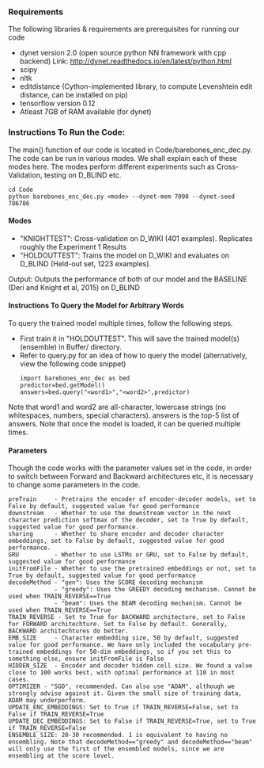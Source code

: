 ### Requirements
The following libraries & requirements are prerequisites for running our code
- dynet version 2.0 (open source python NN framework with cpp backend) Link: http://dynet.readthedocs.io/en/latest/python.html
- scipy
- nltk
- editdistance (Cython-implemented library, to compute Levenshtein edit distance, can be installed on pip)
- tensorflow version 0.12 
- Atleast 7GB of RAM available (for dynet)

### Instructions To Run the Code:
The main() function of our code is located in Code/barebones_enc_dec.py. 
The code can be run in various modes. 
We shall explain each of these modes here. 
The modes perform different experiments such as Cross-Validation, testing on D_BLIND etc. 

```
cd Code
python barebones_enc_dec.py <mode> --dynet-mem 7000 --dynet-seed 786786
```

#### Modes
- "KNIGHTTEST": Cross-validation on D_WIKI (401 examples). Replicates roughly the Experiment 1 Results
- "HOLDOUTTEST": Trains the model on D_WIKI and evaluates on D_BLIND (Held-out set, 1223 examples). 

Output: Outputs the performance of both of our model and the BASELINE (Deri and Knight et al, 2015) on D_BLIND

#### Instructions To Query the Model for Arbitrary Words
To query the trained model multiple times, follow the following steps.
- First train it in "HOLDOUTTEST". This will save the trained model(s) (ensemble) in Buffer/ directory.
- Refer to query.py for an idea of how to query the model (alternatively, view the following code snippet)
	```
	import barebones_enc_dec as bed
	predictor=bed.getModel()
	answers=bed.query("<word1>","<word2>",predictor) 
	```
Note that word1 and word2 are all-character, lowercase strings (no whitespaces, numbers, special characters). answers is the top-5 list of answers. Note that once the model is loaded, it can be queried multiple times.


#### Parameters
Though the code works with the parameter values set in the code, in order to switch between Forward and Backward architectures etc, it is necessary to change some parameters in the code.

```
preTrain     - Pretrains the encoder of encoder-decoder models, set to False by default, suggested value for good performance
downstream   - Whether to use the downstream vector in the next character prediction softmax of the decoder, set to True by default, suggested value for good performance.
sharing      - Whether to share encoder and decoder character embeddings, set to False by default, suggested value for good performance.
GRU          - Whether to use LSTMs or GRU, set to False by default, suggested value for good performance
initFromFile - Whether to use the pretrained embeddings or not, set to True by default, suggested value for good performance
decodeMethod - "gen": Uses the SCORE decoding mechanism
             - "greedy": Uses the GREEDY decoding mechanism. Cannot be used when TRAIN_REVERSE==True
             - "beam": Uses the BEAM decoding mechanism. Cannot be used when TRAIN_REVERSE==True
TRAIN_REVERSE - Set to True for BACKWARD architecture, set to False for FORWARD architechture. Set to False by default. Generally, BACKWARD architechtures do better.
EMB_SIZE     - Character embedding size, 50 by default, suggested value for good performance. We have only included the vocabulary pre-trained embeddings for 50-dim embeddings, so if you set this to something else, ensure initFromFile is False
HIDDEN_SIZE  - Encoder and decoder hidden cell size. We found a value close to 100 works best, with optimal performance at 110 in most cases.
OPTIMIZER - "SGD", recommended. Can also use "ADAM", although we strongly advise against it. Given the small size of training data, ADAM may underperform.
UPDATE_ENC_EMBEDDINGS: Set to True if TRAIN_REVERSE=False, set to False if TRAIN_REVERSE=True
UPDATE_DEC_EMBEDDINGS: Set to False if TRAIN_REVERSE=True, set to True if TRAIN_REVERSE=False
ENSEMBLE_SIZE: 20-30 recommended. 1 is equivalent to having no ensembling. Note that decodeMethod=="greedy" and decodeMethod=="beam" will only use the first of the ensembled models, since we are ensembling at the score level.
```
